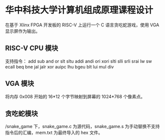 # 华中科技大学计算机组成原理课程设计

在基于 Xlinx FPGA 开发板的 RISC-V 上运行一个 C 语言贪吃蛇游戏，使用 VGA 显示屏作为输出。

## RISC-V CPU 模块
支持指令：
    add
    sub
    and
    or
    slt
    sltu
    addi
    andi
    ori
    xori
    slti
    slli
    srli
    srai
    lw
    sw
    ecall
    beq
    bne
    jal
    jalr
    xor
    auipc
    lhu
    bgeu
    blt
    lui
    mul
    div

## VGA 模块
将内存 0x008 开始的 16\*12 个字节映射到屏幕的 1024\*768 个像素点。

## 贪吃蛇模块
/snake_game 下，snake_game.c 为源代码，snake_game.s 为手动替换不支持指令后的汇编，mem.txt 为最终导入的 hex 文件。
